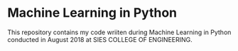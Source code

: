 # Machine Learning in Python

This repository contains my code wriiten during Machine Learning in Python conducted in August 2018 at SIES COLLEGE OF ENGINEERING.
